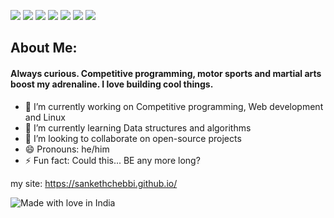 [![](https://img.shields.io/badge/LinkedIn-sankethchebbi-blue)](https://www.linkedin.com/in/sanketh-chebbi-976132176/)
[![](https://img.shields.io/badge/Gmail-sankethchebbi%40gmail.com-red)](mailto:sankethchebbi@gmail.com)
[![](https://img.shields.io/badge/Telegram-%40sankethchebbi-blue)](https://t.me/sankethchebbi)
[![](https://img.shields.io/badge/HackerRank-sankethchebbi-brightgreen)](https://www.hackerrank.com/sankethchebbi)
[![](https://img.shields.io/badge/Twitter-%40sankethchebbi-blue)](https://twitter.com/sankethchebbi)
[![](https://img.shields.io/badge/Codechef-sankethchebbi-red)](https://www.codechef.com/users/sankethchebbi)
[![](https://img.shields.io/badge/Codeforces-sankethchebbi-blue)](https://codeforces.com/profile/SankethChebbi)

## About Me:
#### Always curious. Competitive programming, motor sports and martial arts boost my adrenaline. I love building cool things.


- 🔭 I’m currently working on Competitive programming, Web development and Linux
- 🌱 I’m currently learning Data structures and algorithms 
- 👯 I’m looking to collaborate on open-source projects
- 😄 Pronouns: he/him
- ⚡ Fun fact: Could this... BE any more long?

my site: https://sankethchebbi.github.io/

![Made with love in India](https://madewithlove.now.sh/in?heart=true&template=for-the-badge)
